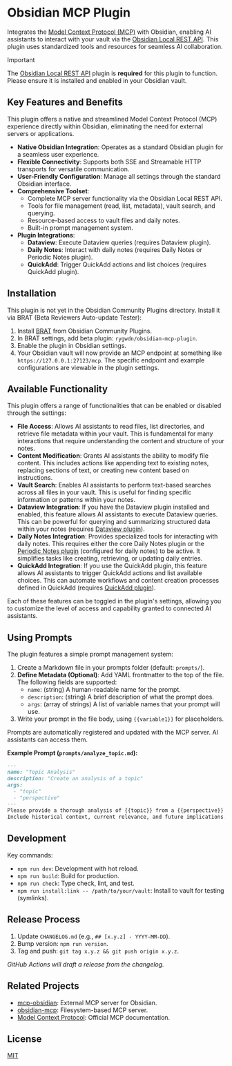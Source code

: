 # Obsidian MCP Plugin

Integrates the [Model Context Protocol (MCP)](https://modelcontextprotocol.io/) with Obsidian, enabling AI assistants to interact with your vault via the [Obsidian Local REST API](https://github.com/coddingtonbear/obsidian-local-rest-api). This plugin uses standardized tools and resources for seamless AI collaboration.

> [!IMPORTANT]
> The [Obsidian Local REST API](https://github.com/coddingtonbear/obsidian-local-rest-api) plugin is **required** for this plugin to function. Please ensure it is installed and enabled in your Obsidian vault.

## Key Features and Benefits

This plugin offers a native and streamlined Model Context Protocol (MCP) experience directly within Obsidian, eliminating the need for external servers or applications.

- **Native Obsidian Integration**: Operates as a standard Obsidian plugin for a seamless user experience.
- **Flexible Connectivity**: Supports both SSE and Streamable HTTP transports for versatile communication.
- **User-Friendly Configuration**: Manage all settings through the standard Obsidian interface.
- **Comprehensive Toolset**:
    - Complete MCP server functionality via the Obsidian Local REST API.
    - Tools for file management (read, list, metadata), vault search, and querying.
    - Resource-based access to vault files and daily notes.
    - Built-in prompt management system.
- **Plugin Integrations**:
    - **Dataview**: Execute Dataview queries (requires Dataview plugin).
    - **Daily Notes**: Interact with daily notes (requires Daily Notes or Periodic Notes plugin).
    - **QuickAdd**: Trigger QuickAdd actions and list choices (requires QuickAdd plugin).

## Installation

This plugin is not yet in the Obsidian Community Plugins directory. Install it via BRAT (Beta Reviewers Auto-update Tester):

1.  Install [BRAT](https://github.com/TfTHacker/obsidian42-brat) from Obsidian Community Plugins.
2.  In BRAT settings, add beta plugin: `rygwdn/obsidian-mcp-plugin`.
3.  Enable the plugin in Obsidian settings.
5.  Your Obsidian vault will now provide an MCP endpoint at something like `https://127.0.0.1:27123/mcp`. The specific endpoint and example configurations are viewable in the plugin settings.

## Available Functionality

This plugin offers a range of functionalities that can be enabled or disabled through the settings:

- **File Access**: Allows AI assistants to read files, list directories, and retrieve file metadata within your vault. This is fundamental for many interactions that require understanding the content and structure of your notes.
- **Content Modification**: Grants AI assistants the ability to modify file content. This includes actions like appending text to existing notes, replacing sections of text, or creating new content based on instructions.
- **Vault Search**: Enables AI assistants to perform text-based searches across all files in your vault. This is useful for finding specific information or patterns within your notes.
- **Dataview Integration**: If you have the Dataview plugin installed and enabled, this feature allows AI assistants to execute Dataview queries. This can be powerful for querying and summarizing structured data within your notes (requires [Dataview plugin](https://github.com/blacksmithgu/obsidian-dataview)).
- **Daily Notes Integration**: Provides specialized tools for interacting with daily notes. This requires either the core Daily Notes plugin or the [Periodic Notes plugin](https://github.com/liamcain/obsidian-periodic-notes) (configured for daily notes) to be active. It simplifies tasks like creating, retrieving, or updating daily entries.
- **QuickAdd Integration**: If you use the QuickAdd plugin, this feature allows AI assistants to trigger QuickAdd actions and list available choices. This can automate workflows and content creation processes defined in QuickAdd (requires [QuickAdd plugin](https://github.com/chhoumann/quickadd)).

Each of these features can be toggled in the plugin's settings, allowing you to customize the level of access and capability granted to connected AI assistants.

## Using Prompts

The plugin features a simple prompt management system:

1.  Create a Markdown file in your prompts folder (default: `prompts/`).
2.  **Define Metadata (Optional)**: Add YAML frontmatter to the top of the file. The following fields are supported:
    *   `name`: (string) A human-readable name for the prompt.
    *   `description`: (string) A brief description of what the prompt does.
    *   `args`: (array of strings) A list of variable names that your prompt will use.
3.  Write your prompt in the file body, using `{{variable1}}` for placeholders.

Prompts are automatically registered and updated with the MCP server. AI assistants can access them.

**Example Prompt (`prompts/analyze_topic.md`):**
```markdown
---
name: "Topic Analysis"
description: "Create an analysis of a topic"
args:
  - "topic"
  - "perspective"
---
Please provide a thorough analysis of {{topic}} from a {{perspective}} perspective.
Include historical context, current relevance, and future implications.
```

## Development

Key commands:

- `npm run dev`: Development with hot reload.
- `npm run build`: Build for production.
- `npm run check`: Type check, lint, and test.
- `npm run install:link -- /path/to/your/vault`: Install to vault for testing (symlinks).

## Release Process

1.  Update `CHANGELOG.md` (e.g., `## [x.y.z] - YYYY-MM-DD`).
2.  Bump version: `npm run version`.
3.  Tag and push: `git tag x.y.z && git push origin x.y.z`.

*GitHub Actions will draft a release from the changelog.*

## Related Projects

- [mcp-obsidian](https://github.com/MarkusPfundstein/mcp-obsidian): External MCP server for Obsidian.
- [obsidian-mcp](https://github.com/StevenStavrakis/obsidian-mcp): Filesystem-based MCP server.
- [Model Context Protocol](https://modelcontextprotocol.io/): Official MCP documentation.

## License

[MIT](LICENSE)
